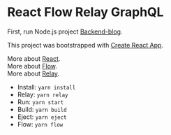 # React Flow Relay GraphQL

First, run Node.js project [Backend-blog](https://github.com/b0006/backend-blog). 

This project was bootstrapped with [Create React App](https://github.com/facebookincubator/create-react-app).  

More about [React](https://reactjs.org).  
More about [Flow](https://flow.org).  
More about [Relay](https://facebook.github.io/relay).  

* Install: `yarn install`
* Relay: `yarn relay`
* Run: `yarn start`
* Build: `yarn build`
* Eject: `yarn eject`
* Flow: `yarn flow`
 
 

